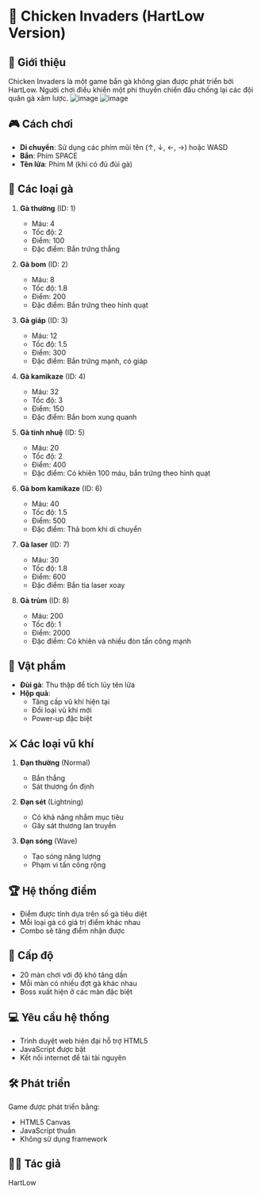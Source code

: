 # 🐔 Chicken Invaders (HartLow Version)

## 📖 Giới thiệu
Chicken Invaders là một game bắn gà không gian được phát triển bởi HartLow. Người chơi điều khiển một phi thuyền chiến đấu chống lại các đội quân gà xâm lược.
![image](https://github.com/user-attachments/assets/7b59d54e-9831-46c2-941d-1bb336b31c81)
![image](https://github.com/user-attachments/assets/9a77f6df-9ca3-4105-939d-1685d2cbf671)

## 🎮 Cách chơi
- **Di chuyển**: Sử dụng các phím mũi tên (↑, ↓, ←, →) hoặc WASD
- **Bắn**: Phím SPACE
- **Tên lửa**: Phím M (khi có đủ đùi gà)

## 🐓 Các loại gà
1. **Gà thường** (ID: 1)
   - Máu: 4
   - Tốc độ: 2
   - Điểm: 100
   - Đặc điểm: Bắn trứng thẳng

2. **Gà bom** (ID: 2)
   - Máu: 8
   - Tốc độ: 1.8
   - Điểm: 200
   - Đặc điểm: Bắn trứng theo hình quạt

3. **Gà giáp** (ID: 3)
   - Máu: 12
   - Tốc độ: 1.5
   - Điểm: 300
   - Đặc điểm: Bắn trứng mạnh, có giáp

4. **Gà kamikaze** (ID: 4)
   - Máu: 32
   - Tốc độ: 3
   - Điểm: 150
   - Đặc điểm: Bắn bom xung quanh

5. **Gà tinh nhuệ** (ID: 5)
   - Máu: 20
   - Tốc độ: 2
   - Điểm: 400
   - Đặc điểm: Có khiên 100 máu, bắn trứng theo hình quạt

6. **Gà bom kamikaze** (ID: 6)
   - Máu: 40
   - Tốc độ: 1.5
   - Điểm: 500
   - Đặc điểm: Thả bom khi di chuyển

7. **Gà laser** (ID: 7)
   - Máu: 30
   - Tốc độ: 1.8
   - Điểm: 600
   - Đặc điểm: Bắn tia laser xoay

8. **Gà trùm** (ID: 8)
   - Máu: 200
   - Tốc độ: 1
   - Điểm: 2000
   - Đặc điểm: Có khiên và nhiều đòn tấn công mạnh

## 🎁 Vật phẩm
- **Đùi gà**: Thu thập để tích lũy tên lửa
- **Hộp quà**: 
  - Tăng cấp vũ khí hiện tại
  - Đổi loại vũ khí mới
  - Power-up đặc biệt

## ⚔️ Các loại vũ khí
1. **Đạn thường** (Normal)
   - Bắn thẳng
   - Sát thương ổn định

2. **Đạn sét** (Lightning)
   - Có khả năng nhắm mục tiêu
   - Gây sát thương lan truyền

3. **Đạn sóng** (Wave)
   - Tạo sóng năng lượng
   - Phạm vi tấn công rộng

## 🏆 Hệ thống điểm
- Điểm được tính dựa trên số gà tiêu diệt
- Mỗi loại gà có giá trị điểm khác nhau
- Combo sẽ tăng điểm nhận được

## 🎯 Cấp độ
- 20 màn chơi với độ khó tăng dần
- Mỗi màn có nhiều đợt gà khác nhau
- Boss xuất hiện ở các màn đặc biệt

## 💻 Yêu cầu hệ thống
- Trình duyệt web hiện đại hỗ trợ HTML5
- JavaScript được bật
- Kết nối internet để tải tài nguyên

## 🛠️ Phát triển
Game được phát triển bằng:
- HTML5 Canvas
- JavaScript thuần
- Không sử dụng framework

## 👨‍💻 Tác giả
HartLow
